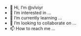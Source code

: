 - 👋 Hi, I’m @vlviyr
- 👀 I’m interested in ...
- 🌱 I’m currently learning ...
- 💞️ I’m looking to collaborate on ...
- 📫 How to reach me ...

<!---
vlviyr/vlviyr is a ✨ special ✨ repository because its `README.md` (this file) appears on your GitHub profile.
You can click the Preview link to take a look at your changes.
--->
